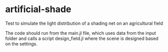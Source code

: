 # artificial-shade
Test to simulate the light distribution of a shading net on an agricultural field

The code should run from the main.jl file, which uses data from the input folder and calls a script design_field.jl where the scene is designed based on the settings.
